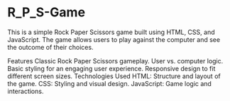 # R_P_S-Game

This is a simple Rock Paper Scissors game built using HTML, CSS, and JavaScript. The game allows users to play against the computer and see the outcome of their choices.

Features
Classic Rock Paper Scissors gameplay.
User vs. computer logic.
Basic styling for an engaging user experience.
Responsive design to fit different screen sizes.
Technologies Used
HTML: Structure and layout of the game.
CSS: Styling and visual design.
JavaScript: Game logic and interactions.
